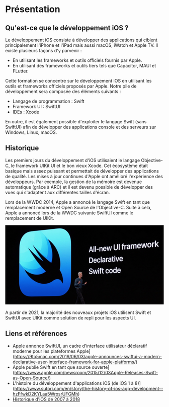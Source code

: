 # Présentation

## Qu'est-ce que le développement iOS ?

Le développement iOS consiste à développer des applications qui ciblent principalement l'iPhone et l'iPad mais aussi macOS, iWatch et Apple TV.
Il existe plusieurs façons d'y parvenir :

- En utilisant les frameworks et outils officiels fournis par Apple.
- En utilisant des frameworks et outils tiers tels que Capacitor, MAUI et FLutter.

Cette formation se concentre sur le développement iOS en utilisant les outils et frameworks officiels proposés par Apple.
Notre pile de développement sera composée des éléments suivants :

- Langage de programmation : Swift
- Framework UI : SwiftUI
- IDEs : Xcode

En outre, il est également possible d'exploiter le langage Swift (sans SwiftUI) afin de développer des applications console et des serveurs sur Windows, Linux, macOS.

## Historique

Les premiers jours du développement d'iOS utilisaient le langage Objective-C, le framework UIKit UI et le bon vieux Xcode.
Cet écosystème était basique mais assez puissant et permettait de développer des applications de qualité.
Les mises à jour continues d'Apple ont amélioré l'expérience des développeurs.
Par exemple, la gestion de la mémoire est devenue automatique (grâce à ARC) et il est devenu possible de développer des vues qui s'adaptent aux différentes tailles d'écran.

Lors de la WWDC 2014, Apple a annoncé le langage Swift en tant que remplacement moderne et Open Source de l'Objective-C.
Suite à cela, Apple a annoncé lors de la WWDC suivante SwiftUI comme le remplacement de UIKit.

![swiftui](../../assets/swiftui-framework-wwdc.jpg)

A partir de 2021, la majorité des nouveaux projets iOS utilisent Swift et SwiftUI avec UIKit comme solution de repli pour les aspects UI.

## Liens et références

- Apple annonce SwiftUI, un cadre d'interface utilisateur déclaratif moderne pour les plateformes Apple](https://9to5mac.com/2019/06/03/apple-announces-swiftui-a-modern-declarative-user-interface-framework-for-apple-platforms/)
- Apple publie Swift en tant que source ouverte] (https://www.apple.com/newsroom/2015/12/03Apple-Releases-Swift-as-Open-Source/)
- L'histoire du développement d'applications iOS (de iOS 1 à 8)](https://www.sutori.com/en/story/the-history-of-ios-app-development--hzFfwkD2KYLaa5WrxsrUFGMh)
- [Historique d'iOS de 2007 à 2018](https://www.timetoast.com/timelines/history-of-ios)